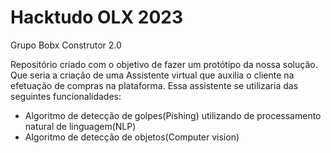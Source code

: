 # Hacktudo OLX 2023

Grupo Bobx Construtor 2.0

Repositório criado com o objetivo de fazer um protótipo da nossa solução. Que seria a criação de uma Assistente virtual que auxilia o cliente na efetuação de compras na plataforma. Essa assistente se utilizaria das seguintes funcionalidades:
- Algoritmo de detecção de golpes(Pishing) utilizando de processamento natural de linguagem(NLP)
- Algoritmo de detecção de objetos(Computer vision)